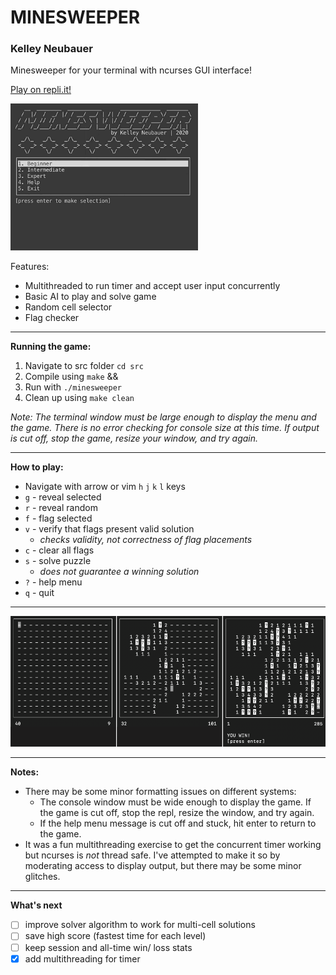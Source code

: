 # MINESWEEPER

### Kelley Neubauer

Minesweeper for your terminal with ncurses GUI interface!

[Play on repli.it!](https://repl.it/@kelleyneubauer/minesweeper)

<img src="/img/minesweeper_gameplay_ai_demo.gif" width="300">

Features: 
- Multithreaded to run timer and accept user input concurrently
- Basic AI to play and solve game
- Random cell selector
- Flag checker

---

**Running the game:**

1. Navigate to src folder `cd src`
2. Compile using `make` && 
3. Run with `./minesweeper`
4. Clean up using `make clean`


*Note: The terminal window must be large enough to display the menu and the game. There is no error checking for console size at this time. If output is cut off, stop the game, resize your window, and try again.*

---

**How to play:**

- Navigate with arrow or vim `h` `j` `k` `l` keys
- `g` - reveal selected
- `r` - reveal random
- `f` - flag selected
- `v` - verify that flags present valid solution
  - *checks validity, not correctness of flag placements*
- `c` - clear all flags
- `s` - solve puzzle
  - *does not guarantee a winning solution*
- `?` - help menu
- `q` - quit

---

<img src="/img/minesweeper_gameplay.png" width="600">

---

**Notes:**
* There may be some minor formatting issues on different systems: 
  * The console window must be wide enough to display the game. If the game is cut off, stop the repl, resize the window, and try again.
  * If the help menu message is cut off and stuck, hit enter to return to the game.
* It was a fun multithreading exercise to get the concurrent timer working but ncurses is *not* thread safe. I've attempted to make it so by moderating access to display output, but there may be some minor glitches. 

---

**What's next**
- [ ] improve solver algorithm to work for multi-cell solutions
- [ ] save high score (fastest time for each level)
- [ ] keep session and all-time win/ loss stats 
- [x] add multithreading for timer
